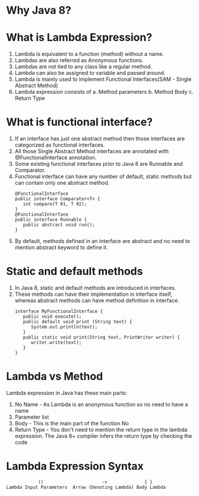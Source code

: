 # Why Java 8?

# What is Lambda Expression?
1. Lambda is equivalent to a function (method) without a name.
2. Lambdas are also referred as Anonymous functions.
3. Lambdas are not tied to any class like a regular method.
4. Lambda can also be assigned to variable and passed around.
5. Lambda is mainly used to implement Functional Interfaces(SAM - Single Abstract Method)
6. Lambda expression consists of
   a. Method parameters
   b. Method Body
   c. Return Type

# What is functional interface?
1. If an interface has just one abstract method then those interfaces are categorized as functional interfaces.
2. All those Single Abstract Method interfaces are annotated with @FunctionalInterface annotation.
3. Some existing functional interfaces prior to Java 8 are Runnable and Comparator.
4. Functional interface can have any number of default, static methods but can contain only one abstract method.
   ```
   @FunctionalInterface
   public interface Comparator<T> {
      int compare(T 01, T 02);
   }
   @FunctionalInterface 
   public interface Runnable {
      public abstract void run();
   }
   ```
5. By default, methods defined in an interface are abstract and no need to mention abstract keyword to define it.

# Static and default methods
1. In Java 8, static and default methods are introduced in interfaces.
2. These methods can have their implementation in interface itself, whereas abstract methods can have method 
definition in interface.
   ```
   interface MyFunctionalInterface {
      public void execute(); 
      public default void print (String text) { 
         System.out.println(text); 
      } 
      public static void print(String text, PrintWriter writer) {
         writer.write(text); 
      }
   }
   ```
# Lambda vs Method
Lambda expression in Java has these main parts:
1. No Name - As Lambda is an anonymous function so no need to have a name
2. Parameter list
3. Body - This is the main part of the function No
4. Return Type - You don't need to mention the return type in the lambda expression. The Java 8+ compiler 
infers the return type by checking the code

# Lambda Expression Syntax
```
            ()                      ->              { }
Lambda Input Parameters  Arrow (Denoting Lambda) Body Lambda
```
